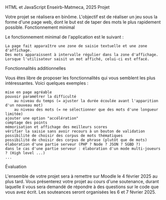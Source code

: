 HTML et JavaScript
Enseirb-Matmeca, 2025
Projet

Votre projet se réalisera en binôme. L'objectif est de réaliser un jeu sous la forme d'une page web, dont le but est de taper des mots le plus rapidement possible.
Fonctionnement minimal

Le fonctionnement minimal de l'application est le suivant :

    La page fait apparaître une zone de saisie textuelle et une zone d'affichage.
    Des mots apparaissent à intervalle régulier dans la zone d'affichage.
    Lorsque l'utilisateur saisit un mot affiché, celui-ci est effacé.

Fonctionnalités additionnelles

Vous êtes libre de proposer les fonctionnalités qui vous semblent les plus intéressantes. Voici quelques exemples :

    mise en page agréable
    pouvoir paramétrer la difficulté
        au niveau du temps (= ajuster la durée écoulée avant l'apparition d'un nouveau mot)
        au niveau des mots (= ne sélectionner que des mots d'une longueur limitée)
    ajouter une option "accélération"
    comptage des points
    mémorisation et affichage des meilleurs scores
    vérifier la saisie sans avoir recours à un bouton de validation
    possibilité de choisir des corpus de mots thématiques
    possibilité de choisir des corpus de phrase (plutôt que de mots)
    élaboration d'une partie serveur (PHP ? Node ? JSON ? SGBD ?)
    dans le cas d'une partie serveur : élaboration d'un mode multi-joueurs ? (High level ...)
    ...

Évaluation

L'ensemble de votre projet sera à remettre sur Moodle le 4 février 2025 au plus tard. Vous présenterez votre projet au cours d'une soutenance, durant laquelle il vous sera demandé de répondre à des questions sur le code que vous avez écrit. Les souteances seront organisées les 6 et 7 février 2025.